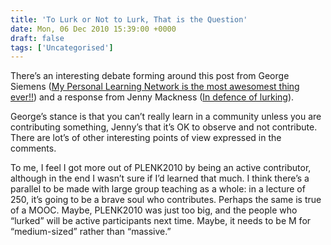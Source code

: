 ```yaml
---
title: 'To Lurk or Not to Lurk, That is the Question'
date: Mon, 06 Dec 2010 15:39:00 +0000
draft: false
tags: ['Uncategorised']
---
```


There’s an interesting debate forming around this post from George Siemens ([My Personal Learning Network is the most awesomest thing ever!!](http://www.elearnspace.org/blog/2010/12/01/my-personal-learning-network-is-the-most-awesomest-thing-ever/)) and a response from Jenny Mackness ([In defence of lurking](http://jennymackness.wordpress.com/2010/12/04/in-defense-of-lurking)).

George’s stance is that you can’t really learn in a community unless you are contributing something, Jenny’s that it’s OK to observe and not contribute. There are lot’s of other interesting points of view expressed in the comments.

To me, I feel I got more out of PLENK2010 by being an active contributor, although in the end I wasn’t sure if I’d learned that much. I think there’s a parallel to be made with large group teaching as a whole: in a lecture of 250, it’s going to be a brave soul who contributes. Perhaps the same is true of a MOOC. Maybe, PLENK2010 was just too big, and the people who “lurked” will be active participants next time. Maybe, it needs to be M for “medium-sized” rather than “massive.”